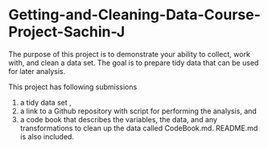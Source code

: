 # Getting-and-Cleaning-Data-Course-Project-Sachin-J
The purpose of this project is to demonstrate your ability to collect, work with, and clean a data set. 
The goal is to prepare tidy data that can be used for later analysis. 
 
This project has following submissions 
1) a tidy data set , 
2) a link to a Github repository with  script for performing the analysis, and 
3) a code book that describes the variables, the data, and any transformations to clean up the data called CodeBook.md. 
README.md is also included. 
